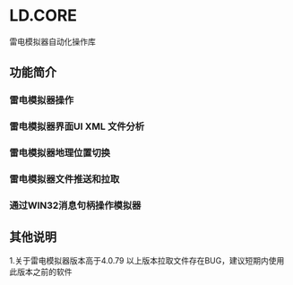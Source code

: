 # LD.CORE
雷电模拟器自动化操作库

## 功能简介
### 雷电模拟器操作
### 雷电模拟器界面UI XML 文件分析
### 雷电模拟器地理位置切换
### 雷电模拟器文件推送和拉取
### 通过WIN32消息句柄操作模拟器

## 其他说明
1.关于雷电模拟器版本高于4.0.79 以上版本拉取文件存在BUG，建议短期内使用此版本之前的软件
